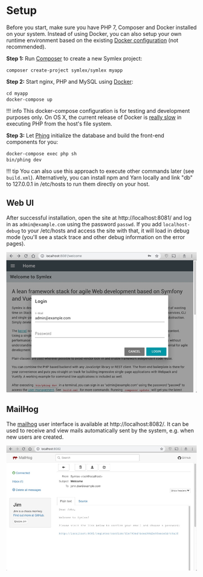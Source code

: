 # Setup 

Before you start, make sure you have PHP 7, Composer and Docker installed on your system. 
Instead of using Docker, you can also setup your own runtime environment based on the existing 
[Docker configuration](https://github.com/symlex/symlex/tree/master/app/docker) (not recommended).

**Step 1:** Run [Composer](https://getcomposer.org/) to create a new Symlex project:

```
composer create-project symlex/symlex myapp
```

**Step 2:** Start nginx, PHP and MySQL using [Docker](https://www.docker.com/):

```
cd myapp
docker-compose up
```

!!! info
    This docker-compose configuration is for testing and development purposes only. On OS X, the current release of 
    Docker is [really slow](https://twitter.com/lastzero/status/829191426391027712) in executing PHP from the host's file system.

**Step 3:** Let [Phing](https://www.phing.info/) initialize the database and build the front-end components for you:

```
docker-compose exec php sh
bin/phing dev
```

!!! tip
    You can also use this approach to execute other commands later (see `build.xml`). Alternatively, you can 
    install npm and Yarn locally and link "db" to 127.0.0.1 in /etc/hosts to run them directly on your host.

## Web UI ##

After successful installation, open the site at http://localhost:8081/ and log in as `admin@example.com` using the 
password `passwd`. If you add `localhost-debug` to your /etc/hosts and access the site with that, it will load in debug
mode (you'll see a stack trace and other debug information on the error pages).

![Screenshot](img/login.jpg)

## MailHog ##

The [mailhog](https://github.com/ian-kent/MailHog) user interface is available at http://localhost:8082/. It can be used
to receive and view mails automatically sent by the system, e.g. when new users are created.

![Screenshot](img/mailhog.jpg)
